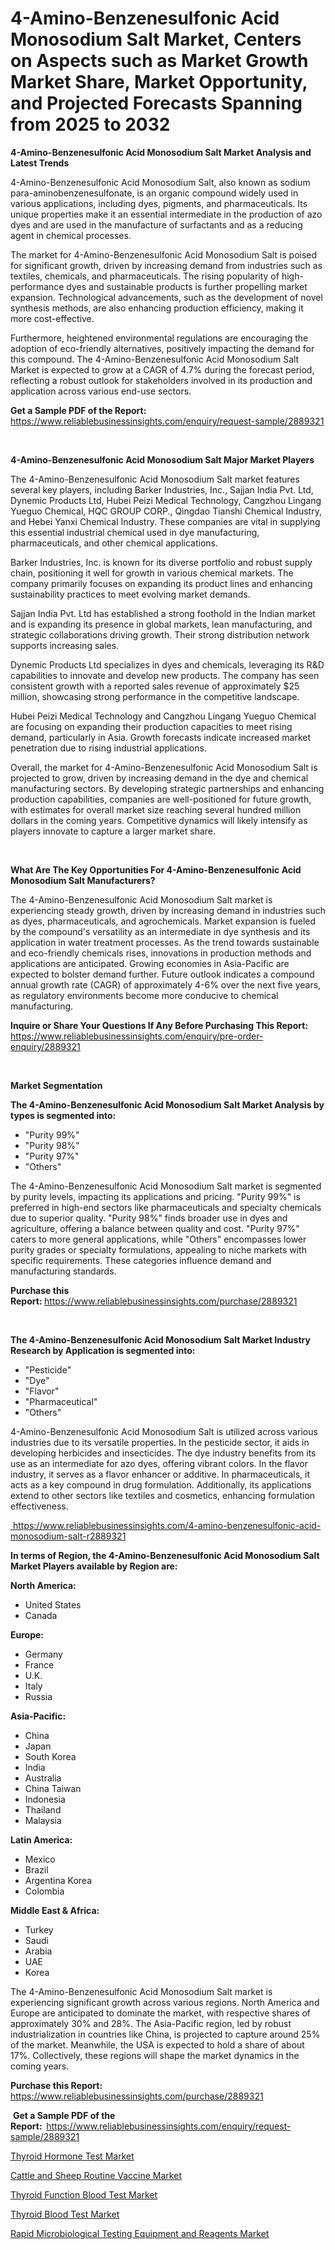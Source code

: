 <p><h1>4-Amino-Benzenesulfonic Acid Monosodium Salt Market, Centers on Aspects such as Market Growth Market Share, Market Opportunity, and Projected Forecasts Spanning from 2025 to 2032</h1></p><p><strong>4-Amino-Benzenesulfonic Acid Monosodium Salt Market Analysis and Latest Trends</strong></p>
<p><p>4-Amino-Benzenesulfonic Acid Monosodium Salt, also known as sodium para-aminobenzenesulfonate, is an organic compound widely used in various applications, including dyes, pigments, and pharmaceuticals. Its unique properties make it an essential intermediate in the production of azo dyes and are used in the manufacture of surfactants and as a reducing agent in chemical processes.</p><p>The market for 4-Amino-Benzenesulfonic Acid Monosodium Salt is poised for significant growth, driven by increasing demand from industries such as textiles, chemicals, and pharmaceuticals. The rising popularity of high-performance dyes and sustainable products is further propelling market expansion. Technological advancements, such as the development of novel synthesis methods, are also enhancing production efficiency, making it more cost-effective. </p><p>Furthermore, heightened environmental regulations are encouraging the adoption of eco-friendly alternatives, positively impacting the demand for this compound. The 4-Amino-Benzenesulfonic Acid Monosodium Salt Market is expected to grow at a CAGR of 4.7% during the forecast period, reflecting a robust outlook for stakeholders involved in its production and application across various end-use sectors.</p></p>
<p><strong>Get a Sample PDF of the Report:&nbsp;</strong> <a href="https://www.reliablebusinessinsights.com/enquiry/request-sample/2889321?utm_campaign=1091&utm_medium=2&utm_source=Github&utm_content=ia&utm_term=14032025&utm_id=4-amino-benzenesulfonic-acid-monosodium-salt">https://www.reliablebusinessinsights.com/enquiry/request-sample/2889321</a></p>
<p>&nbsp;</p>
<p><strong>4-Amino-Benzenesulfonic Acid Monosodium Salt Major Market Players</strong></p>
<p><p>The 4-Amino-Benzenesulfonic Acid Monosodium Salt market features several key players, including Barker Industries, Inc., Sajjan India Pvt. Ltd, Dynemic Products Ltd, Hubei Peizi Medical Technology, Cangzhou Lingang Yueguo Chemical, HQC GROUP CORP., Qingdao Tianshi Chemical Industry, and Hebei Yanxi Chemical Industry. These companies are vital in supplying this essential industrial chemical used in dye manufacturing, pharmaceuticals, and other chemical applications.</p><p>Barker Industries, Inc. is known for its diverse portfolio and robust supply chain, positioning it well for growth in various chemical markets. The company primarily focuses on expanding its product lines and enhancing sustainability practices to meet evolving market demands.</p><p>Sajjan India Pvt. Ltd has established a strong foothold in the Indian market and is expanding its presence in global markets, lean manufacturing, and strategic collaborations driving growth. Their strong distribution network supports increasing sales.</p><p>Dynemic Products Ltd specializes in dyes and chemicals, leveraging its R&D capabilities to innovate and develop new products. The company has seen consistent growth with a reported sales revenue of approximately $25 million, showcasing strong performance in the competitive landscape.</p><p>Hubei Peizi Medical Technology and Cangzhou Lingang Yueguo Chemical are focusing on expanding their production capacities to meet rising demand, particularly in Asia. Growth forecasts indicate increased market penetration due to rising industrial applications.</p><p>Overall, the market for 4-Amino-Benzenesulfonic Acid Monosodium Salt is projected to grow, driven by increasing demand in the dye and chemical manufacturing sectors. By developing strategic partnerships and enhancing production capabilities, companies are well-positioned for future growth, with estimates for overall market size reaching several hundred million dollars in the coming years. Competitive dynamics will likely intensify as players innovate to capture a larger market share.</p></p>
<p>&nbsp;</p>
<p><strong>What Are The Key Opportunities For 4-Amino-Benzenesulfonic Acid Monosodium Salt Manufacturers?</strong></p>
<p><p>The 4-Amino-Benzenesulfonic Acid Monosodium Salt market is experiencing steady growth, driven by increasing demand in industries such as dyes, pharmaceuticals, and agrochemicals. Market expansion is fueled by the compound's versatility as an intermediate in dye synthesis and its application in water treatment processes. As the trend towards sustainable and eco-friendly chemicals rises, innovations in production methods and applications are anticipated. Growing economies in Asia-Pacific are expected to bolster demand further. Future outlook indicates a compound annual growth rate (CAGR) of approximately 4-6% over the next five years, as regulatory environments become more conducive to chemical manufacturing.</p></p>
<p><strong>Inquire or Share Your Questions If Any Before Purchasing This Report:</strong> <a href="https://www.reliablebusinessinsights.com/enquiry/pre-order-enquiry/2889321?utm_campaign=1091&utm_medium=2&utm_source=Github&utm_content=ia&utm_term=14032025&utm_id=4-amino-benzenesulfonic-acid-monosodium-salt">https://www.reliablebusinessinsights.com/enquiry/pre-order-enquiry/2889321</a></p>
<p>&nbsp;</p>
<p><strong>Market Segmentation</strong></p>
<p><strong>The 4-Amino-Benzenesulfonic Acid Monosodium Salt Market Analysis by types is segmented into:</strong></p>
<p><ul><li>"Purity 99%"</li><li>"Purity 98%"</li><li>"Purity 97%"</li><li>"Others"</li></ul></p>
<p><p>The 4-Amino-Benzenesulfonic Acid Monosodium Salt market is segmented by purity levels, impacting its applications and pricing. "Purity 99%" is preferred in high-end sectors like pharmaceuticals and specialty chemicals due to superior quality. "Purity 98%" finds broader use in dyes and agriculture, offering a balance between quality and cost. "Purity 97%" caters to more general applications, while "Others" encompasses lower purity grades or specialty formulations, appealing to niche markets with specific requirements. These categories influence demand and manufacturing standards.</p></p>
<p><strong>Purchase this Report:&nbsp;</strong><a href="https://www.reliablebusinessinsights.com/purchase/2889321?utm_campaign=1091&utm_medium=2&utm_source=Github&utm_content=ia&utm_term=14032025&utm_id=4-amino-benzenesulfonic-acid-monosodium-salt">https://www.reliablebusinessinsights.com/purchase/2889321</a></p>
<p>&nbsp;</p>
<p><strong>The 4-Amino-Benzenesulfonic Acid Monosodium Salt Market Industry Research by Application is segmented into:</strong></p>
<p><ul><li>"Pesticide"</li><li>"Dye"</li><li>"Flavor"</li><li>"Pharmaceutical"</li><li>"Others"</li></ul></p>
<p><p>4-Amino-Benzenesulfonic Acid Monosodium Salt is utilized across various industries due to its versatile properties. In the pesticide sector, it aids in developing herbicides and insecticides. The dye industry benefits from its use as an intermediate for azo dyes, offering vibrant colors. In the flavor industry, it serves as a flavor enhancer or additive. In pharmaceuticals, it acts as a key compound in drug formulation. Additionally, its applications extend to other sectors like textiles and cosmetics, enhancing formulation effectiveness.</p></p>
<p><a href="https://www.reliablebusinessinsights.com/4-amino-benzenesulfonic-acid-monosodium-salt-r2889321?utm_campaign=1091&utm_medium=2&utm_source=Github&utm_content=ia&utm_term=14032025&utm_id=4-amino-benzenesulfonic-acid-monosodium-salt">&nbsp;https://www.reliablebusinessinsights.com/4-amino-benzenesulfonic-acid-monosodium-salt-r2889321</a></p>
<p><strong>In terms of Region, the 4-Amino-Benzenesulfonic Acid Monosodium Salt Market Players available by Region are:</strong></p>
<p>
    <p> <strong> North America: </strong>
        <ul>
            <li>United States</li>
            <li>Canada</li>
        </ul>
        </p> 
    <p> <strong> Europe: </strong>
        <ul>
            <li>Germany</li>
            <li>France</li>
            <li>U.K.</li>
            <li>Italy</li>
            <li>Russia</li>
        </ul>
        </p> 
    <p> <strong> Asia-Pacific: </strong>
        <ul>
            <li>China</li>
            <li>Japan</li>
            <li>South Korea</li>
            <li>India</li>
            <li>Australia</li>
            <li>China Taiwan</li>
            <li>Indonesia</li>
            <li>Thailand</li>
            <li>Malaysia</li>
        </ul>
        </p> 
    <p> <strong> Latin America: </strong>
        <ul>
            <li>Mexico</li>
            <li>Brazil</li>
            <li>Argentina Korea</li>
            <li>Colombia</li>
        </ul>
        </p> 
    <p> <strong> Middle East & Africa: </strong>
        <ul>
            <li>Turkey</li>
            <li>Saudi</li>
            <li>Arabia</li>
            <li>UAE</li>
            <li>Korea</li>
        </ul>
    </p>
    </p>
<p><p>The 4-Amino-Benzenesulfonic Acid Monosodium Salt market is experiencing significant growth across various regions. North America and Europe are anticipated to dominate the market, with respective shares of approximately 30% and 28%. The Asia-Pacific region, led by robust industrialization in countries like China, is projected to capture around 25% of the market. Meanwhile, the USA is expected to hold a share of about 17%. Collectively, these regions will shape the market dynamics in the coming years.</p></p>
<p><strong>Purchase this Report: </strong><a href="https://www.reliablebusinessinsights.com/purchase/2889321?utm_campaign=1091&utm_medium=2&utm_source=Github&utm_content=ia&utm_term=14032025&utm_id=4-amino-benzenesulfonic-acid-monosodium-salt">https://www.reliablebusinessinsights.com/purchase/2889321</a></p>
<p>&nbsp;<strong>Get a Sample PDF of the Report:&nbsp;&nbsp;</strong><a href="https://www.reliablebusinessinsights.com/enquiry/request-sample/2889321?utm_campaign=1091&utm_medium=2&utm_source=Github&utm_content=ia&utm_term=14032025&utm_id=4-amino-benzenesulfonic-acid-monosodium-salt">https://www.reliablebusinessinsights.com/enquiry/request-sample/2889321</a></p>
<p><strong></strong></p>
<p><p><a href="https://github.com/sarialahipff/Market-Research-Report-List-1/blob/main/thyroid-hormone-test-market.md?utm_campaign=1091&utm_medium=2&utm_source=Github&utm_content=ia&utm_term=14032025&utm_id=4-amino-benzenesulfonic-acid-monosodium-salt">Thyroid Hormone Test Market</a></p><p><a href="https://github.com/tamerlgwilt/Market-Research-Report-List-1/blob/main/cattle-and-sheep-routine-vaccine-market.md?utm_campaign=1091&utm_medium=2&utm_source=Github&utm_content=ia&utm_term=14032025&utm_id=4-amino-benzenesulfonic-acid-monosodium-salt">Cattle and Sheep Routine Vaccine Market</a></p><p><a href="https://github.com/gorbaicodaro/Market-Research-Report-List-1/blob/main/thyroid-function-blood-test-market.md?utm_campaign=1091&utm_medium=2&utm_source=Github&utm_content=ia&utm_term=14032025&utm_id=4-amino-benzenesulfonic-acid-monosodium-salt">Thyroid Function Blood Test Market</a></p><p><a href="https://github.com/edderkoliso1/Market-Research-Report-List-1/blob/main/thyroid-blood-test-market.md?utm_campaign=1091&utm_medium=2&utm_source=Github&utm_content=ia&utm_term=14032025&utm_id=4-amino-benzenesulfonic-acid-monosodium-salt">Thyroid Blood Test Market</a></p><p><a href="https://github.com/seemagarbeha/Market-Research-Report-List-1/blob/main/rapid-microbiological-testing-equipment-and-reagents-market.md?utm_campaign=1091&utm_medium=2&utm_source=Github&utm_content=ia&utm_term=14032025&utm_id=4-amino-benzenesulfonic-acid-monosodium-salt">Rapid Microbiological Testing Equipment and Reagents Market</a></p></p>